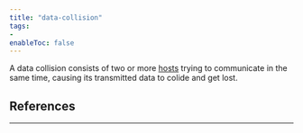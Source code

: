 ```yaml
---
title: "data-collision"
tags:
- 
enableToc: false
---
```


A data collision consists of two or more [hosts](notes/hosts.md) trying to communicate in the same time, causing its transmitted data to colide and get lost.

## References

---